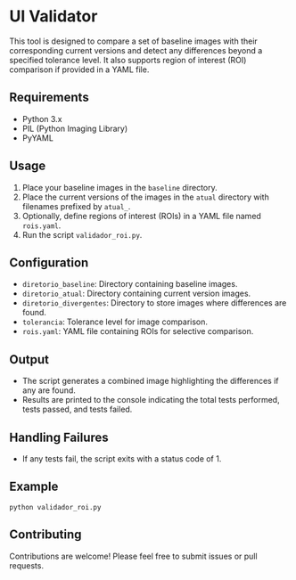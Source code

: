 # UI Validator

This tool is designed to compare a set of baseline images with their corresponding current versions and detect any differences beyond a specified tolerance level. It also supports region of interest (ROI) comparison if provided in a YAML file.

## Requirements

- Python 3.x
- PIL (Python Imaging Library)
- PyYAML

## Usage

1. Place your baseline images in the `baseline` directory.
2. Place the current versions of the images in the `atual` directory with filenames prefixed by `atual_`.
3. Optionally, define regions of interest (ROIs) in a YAML file named `rois.yaml`.
4. Run the script `validador_roi.py`.

## Configuration

- `diretorio_baseline`: Directory containing baseline images.
- `diretorio_atual`: Directory containing current version images.
- `diretorio_divergentes`: Directory to store images where differences are found.
- `tolerancia`: Tolerance level for image comparison.
- `rois.yaml`: YAML file containing ROIs for selective comparison.

## Output

- The script generates a combined image highlighting the differences if any are found.
- Results are printed to the console indicating the total tests performed, tests passed, and tests failed.

## Handling Failures

- If any tests fail, the script exits with a status code of 1.

## Example

```
python validador_roi.py
```

## Contributing

Contributions are welcome! Please feel free to submit issues or pull requests.

